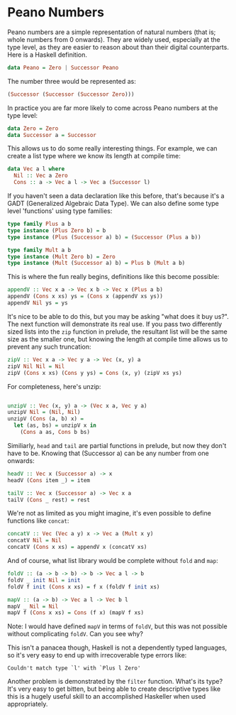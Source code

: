 # Peano Numbers

Peano numbers are a simple representation of natural numbers (that is; whole 
numbers from 0 onwards). They are widely used, especially at the type level, as 
they are easier to reason about than their digital counterparts. Here is a 
Haskell definition.

```haskell
data Peano = Zero | Successor Peano
```

The number three would be represented as:

```haskell
(Successor (Successor (Successor Zero)))
```

In practice you are far more likely to come across Peano numbers at the type 
level:

```haskell
data Zero = Zero
data Successor a = Successor
```

This allows us to do some really interesting things. For example, we can create 
a list type where we know its length at compile time:

```haskell
data Vec a l where
  Nil :: Vec a Zero
  Cons :: a -> Vec a l -> Vec a (Successor l)
```

If you haven't seen a data declaration like this before, that's because it's a 
GADT (Generalized Algebraic Data Type). We can also define some type level 
'functions' using type families:

```haskell
type family Plus a b
type instance (Plus Zero b) = b
type instance (Plus (Successor a) b) = (Successor (Plus a b))

type family Mult a b
type instance (Mult Zero b) = Zero
type instance (Mult (Successor a) b) = Plus b (Mult a b)
```

This is where the fun really begins, definitions like this become possible:

```haskell
appendV :: Vec x a -> Vec x b -> Vec x (Plus a b)
appendV (Cons x xs) ys = (Cons x (appendV xs ys))
appendV Nil ys = ys
```

It's nice to be able to do this, but you may be asking "what does it buy us?". 
The next function will demonstrate its real use. If you pass two differently 
sized lists into the `zip` function in prelude, the resultant list will be the 
same size as the smaller one, but knowing the length at compile time allows us 
to prevent any such truncation:

```haskell
zipV :: Vec x a -> Vec y a -> Vec (x, y) a
zipV Nil Nil = Nil
zipV (Cons x xs) (Cons y ys) = Cons (x, y) (zipV xs ys)
```

For completeness, here's unzip:

```haskell

unzipV :: Vec (x, y) a -> (Vec x a, Vec y a)
unzipV Nil = (Nil, Nil)
unzipV (Cons (a, b) x) =
  let (as, bs) = unzipV x in
    (Cons a as, Cons b bs)
```

Similiarly, `head` and `tail` are partial functions in prelude, but now they 
don't have to be. Knowing that (Successor a) can be any number from one 
onwards:

```haskell
headV :: Vec x (Successor a) -> x
headV (Cons item _) = item

tailV :: Vec x (Successor a) -> Vec x a
tailV (Cons _ rest) = rest
```

We're not as limited as you might imagine, it's even possible to define 
functions like `concat`:

```haskell
concatV :: Vec (Vec a y) x -> Vec a (Mult x y)
concatV Nil = Nil
concatV (Cons x xs) = appendV x (concatV xs)
```

And of course, what list library would be complete without `fold` and `map`:

```haskell
foldV :: (a -> b -> b) -> b -> Vec a l -> b
foldV _ init Nil = init
foldV f init (Cons x xs) = f x (foldV f init xs)

mapV :: (a -> b) -> Vec a l -> Vec b l
mapV _ Nil = Nil
mapV f (Cons x xs) = Cons (f x) (mapV f xs)
```

Note: I would have defined `mapV` in terms of `foldV`, but this was not 
possible without complicating `foldV`. Can you see why?

This isn't a panacea though, Haskell is not a dependently typed languages, so 
it's very easy to end up with irrecoverable type errors like:

```
Couldn't match type `l' with `Plus l Zero'
```

Another problem is demonstrated by the `filter` function. What's its type? 
It's very easy to get bitten, but being able to create descriptive types like 
this is a hugely useful skill to an accomplished Haskeller when used 
appropriately.
